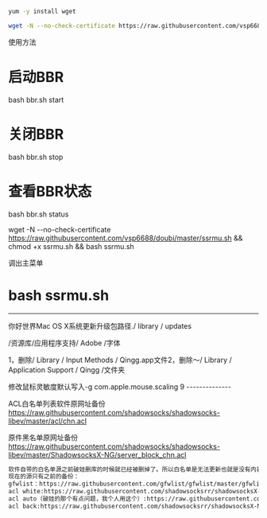 ```bash
yum -y install wget

```
```bash
wget -N --no-check-certificate https://raw.githubusercontent.com/vsp6688/doubi/master/bbr.sh && chmod +x bbr.sh && bash bbr.sh
```
使用方法
# 启动BBR
bash bbr.sh start
 
# 关闭BBR
bash bbr.sh stop
 
# 查看BBR状态
bash bbr.sh status

wget -N --no-check-certificate https://raw.githubusercontent.com/vsp6688/doubi/master/ssrmu.sh && chmod +x ssrmu.sh && bash ssrmu.sh


调出主菜单
# bash ssrmu.sh
-----------------------------------------------------------

你好世界Mac OS X系统更新升级包路径./ library / updates

/资源库/应用程序支持/ Adob​​e /字体

1，删除/ Library / Input Methods / Qingg.app文件2，删除〜/ Library / Application Support / Qingg /文件夹

修改鼠标灵敏度默认写入-g com.apple.mouse.scaling 9 --------------

ACL白名单列表软件原网址备份 https://raw.githubusercontent.com/shadowsocks/shadowsocks-libev/master/acl/chn.acl

原件黑名单原网址备份 https://raw.githubusercontent.com/shadowsocks/shadowsocks-libev/master/ShadowsocksX-NG/server_block_chn.acl

```bash 
软件自带的白名单源之前破娃删库的时候就已经被删掉了。所以白名单是无法更新也就是没有内容的。
现在的源只有之前的备份：
gfwlist：https://raw.githubusercontent.com/gfwlist/gfwlist/master/gfwlist.txt
acl white:https://raw.githubusercontent.com/shadowsocksrr/shadowsocksX-NG-R-ACL/master/chn.acl
acl auto（破娃的那个有点问题，我个人用这个）:https://raw.githubusercontent.com/ACL4SSR/ACL4SSR/master/nobanAD.acl
acl back:https://raw.githubusercontent.com/shadowsocksrr/shadowsocksX-NG-R-ACL/master/backchn.acl
